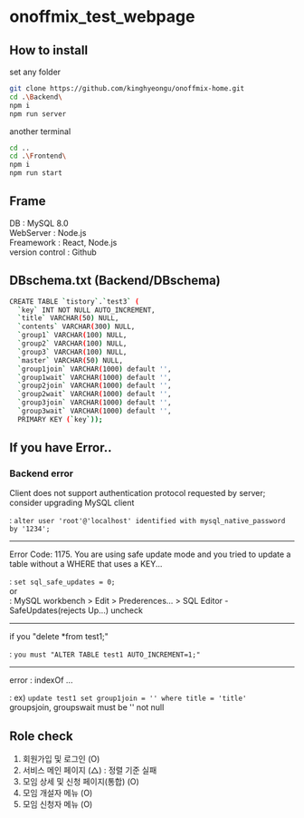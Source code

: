 # onoffmix_test_webpage

## How to install
set any folder
```sh
git clone https://github.com/kinghyeongu/onoffmix-home.git
cd .\Backend\
npm i
npm run server
```

another terminal
```sh
cd ..
cd .\Frontend\
npm i
npm run start
```
## Frame
DB : MySQL 8.0<br>
WebServer : Node.js<br>
Freamework : React, Node.js<br>
version control : Github

## DBschema.txt (Backend/DBschema)
```sh
CREATE TABLE `tistory`.`test3` (
  `key` INT NOT NULL AUTO_INCREMENT,
  `title` VARCHAR(50) NULL,
  `contents` VARCHAR(300) NULL,
  `group1` VARCHAR(100) NULL,
  `group2` VARCHAR(100) NULL,  
  `group3` VARCHAR(100) NULL,  
  `master` VARCHAR(50) NULL,
  `group1join` VARCHAR(1000) default '',
  `group1wait` VARCHAR(1000) default '',
  `group2join` VARCHAR(1000) default '',
  `group2wait` VARCHAR(1000) default '',
  `group3join` VARCHAR(1000) default '',
  `group3wait` VARCHAR(1000) default '',
  PRIMARY KEY (`key`));
```

## If you have Error..
### Backend error

Client does not support authentication protocol requested by server; consider upgrading MySQL  client

: ```alter user 'root'@'localhost' identified with mysql_native_password by '1234';```<br><hr>

Error Code: 1175. You are using safe update mode and you tried to update a table without a WHERE that uses a KEY...

: ```set sql_safe_updates = 0;```<br>
or<br>
: MySQL workbench > Edit > Prederences... > SQL Editor - SafeUpdates(rejects Up...) uncheck<br><hr>

if you "delete *from test1;"

: ```you must "ALTER TABLE test1 AUTO_INCREMENT=1;"```<br><hr>

error : indexOf ...

: ex) ```update test1 set group1join = '' where title = 'title'```<br>
  groupsjoin, groupswait must be '' not null
  
  
## Role check
1. 회원가입 및 로그인 (O)
2. 서비스 메인 페이지 (△) : 정렬 기준 실패
3. 모임 상세 및 신청 페이지(통합) (O)
4. 모임 개설자 메뉴 (O)
5. 모임 신청자 메뉴 (O)
